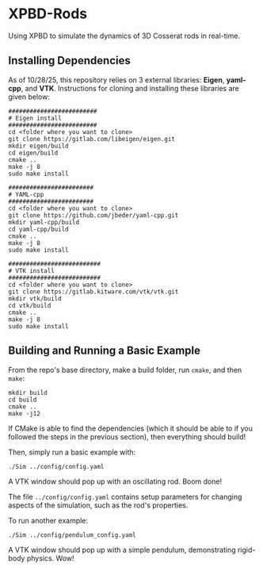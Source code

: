 # XPBD-Rods
Using XPBD to simulate the dynamics of 3D Cosserat rods in real-time.

## Installing Dependencies
As of 10/28/25, this repository relies on 3 external libraries: **Eigen**, **yaml-cpp**, and **VTK**. Instructions for cloning and installing these libraries are given below:
```
#########################
# Eigen install
#########################
cd <folder where you want to clone>
git clone https://gitlab.com/libeigen/eigen.git
mkdir eigen/build
cd eigen/build
cmake ..
make -j 8
sudo make install
```
```
########################
# YAML-cpp
########################
cd <folder where you want to clone>
git clone https://github.com/jbeder/yaml-cpp.git
mkdir yaml-cpp/build
cd yaml-cpp/build
cmake ..
make -j 8
sudo make install
```
```
##########################
# VTK install
##########################
cd <folder where you want to clone>
git clone https://gitlab.kitware.com/vtk/vtk.git
mkdir vtk/build
cd vtk/build
cmake ..
make -j 8
sudo make install
```
## Building and Running a Basic Example
From the repo's base directory, make a build folder, run `cmake`, and then `make`:
```
mkdir build
cd build
cmake ..
make -j12
```
If CMake is able to find the dependencies (which it should be able to if you followed the steps in the previous section), then everything should build!

Then, simply run a basic example with:
```
./Sim ../config/config.yaml
```

A VTK window should pop up with an oscillating rod. Boom done!

The file `../config/config.yaml` contains setup parameters for changing aspects of the simulation, such as the rod's properties.

To run another example:
```
./Sim ../config/pendulum_config.yaml
```
A VTK window should pop up with a simple pendulum, demonstrating rigid-body physics. Wow!
